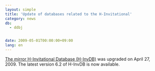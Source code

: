 ```yaml
---
layout: simple
title: 'Update of databases related to the H-Invitational'
category: news
db:
  - ddbj


date: 2009-05-01T00:00:00+09:00
lang: en
---
```


<a href="/whatsnew/whatsnew2009-e.html#091208" target="_blank">The mirror H-Invitational Database (H-InvDB)</a> was upgraded on April 27, 2009. The latest version 6.2 of H-InvDB is now available.
